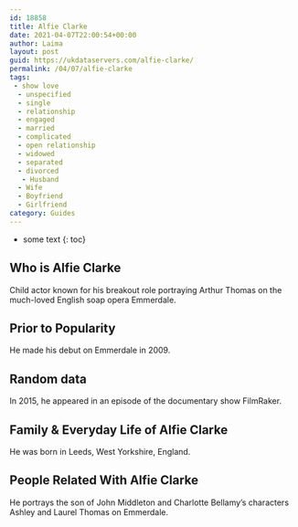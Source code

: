 ```yaml
---
id: 18858
title: Alfie Clarke
date: 2021-04-07T22:00:54+00:00
author: Laima
layout: post
guid: https://ukdataservers.com/alfie-clarke/
permalink: /04/07/alfie-clarke
tags:
 - show love
  - unspecified
  - single
  - relationship
  - engaged
  - married
  - complicated
  - open relationship
  - widowed
  - separated
  - divorced
   - Husband
  - Wife
  - Boyfriend
  - Girlfriend
category: Guides
---
```


* some text
{: toc}


## Who is Alfie Clarke
                  
                  
                  
Child actor known for his breakout role portraying Arthur Thomas on the much-loved English soap opera Emmerdale.
                  
              
            
              
            
                
                
                
## Prior to Popularity
                  
                  
                  
He made his debut on Emmerdale in 2009.
                  
              
            
              
            
                
                
                
## Random data
                  
                  
                  
In 2015, he appeared in an episode of the documentary show FilmRaker.
                  
              
            
              
            
                
                
                
## Family & Everyday Life of Alfie Clarke
                  
                  
                  
He was born in Leeds, West Yorkshire, England.
                  
              
            
              
            
                
                
                
## People Related With Alfie Clarke
                  
                  
                  
He portrays the son of John Middleton and Charlotte Bellamy&#8217;s characters Ashley and Laurel Thomas on Emmerdale.
                  
              
            
              
            
                
              
            
              
              
            
            
              
            
          
          
          